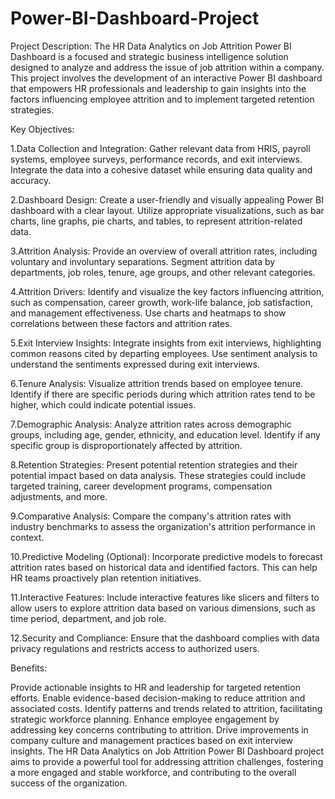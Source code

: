 # Power-BI-Dashboard-Project
Project Description:
The HR Data Analytics on Job Attrition Power BI Dashboard is a focused and strategic business intelligence solution designed to analyze and address the issue of job attrition within a company. This project involves the development of an interactive Power BI dashboard that empowers HR professionals and leadership to gain insights into the factors influencing employee attrition and to implement targeted retention strategies.

Key Objectives:

1.Data Collection and Integration: Gather relevant data from HRIS, payroll systems, employee surveys, performance records, and exit interviews. Integrate the data into a cohesive dataset while ensuring data quality and accuracy.

2.Dashboard Design: Create a user-friendly and visually appealing Power BI dashboard with a clear layout. Utilize appropriate visualizations, such as bar charts, line graphs, pie charts, and tables, to represent attrition-related data.

3.Attrition Analysis: Provide an overview of overall attrition rates, including voluntary and involuntary separations. Segment attrition data by departments, job roles, tenure, age groups, and other relevant categories.

4.Attrition Drivers: Identify and visualize the key factors influencing attrition, such as compensation, career growth, work-life balance, job satisfaction, and management effectiveness. Use charts and heatmaps to show correlations between these factors and attrition rates.

5.Exit Interview Insights: Integrate insights from exit interviews, highlighting common reasons cited by departing employees. Use sentiment analysis to understand the sentiments expressed during exit interviews.

6.Tenure Analysis: Visualize attrition trends based on employee tenure. Identify if there are specific periods during which attrition rates tend to be higher, which could indicate potential issues.

7.Demographic Analysis: Analyze attrition rates across demographic groups, including age, gender, ethnicity, and education level. Identify if any specific group is disproportionately affected by attrition.

8.Retention Strategies: Present potential retention strategies and their potential impact based on data analysis. These strategies could include targeted training, career development programs, compensation adjustments, and more.

9.Comparative Analysis: Compare the company's attrition rates with industry benchmarks to assess the organization's attrition performance in context.

10.Predictive Modeling (Optional): Incorporate predictive models to forecast attrition rates based on historical data and identified factors. This can help HR teams proactively plan retention initiatives.

11.Interactive Features: Include interactive features like slicers and filters to allow users to explore attrition data based on various dimensions, such as time period, department, and job role.

12.Security and Compliance: Ensure that the dashboard complies with data privacy regulations and restricts access to authorized users.

Benefits:

Provide actionable insights to HR and leadership for targeted retention efforts.
Enable evidence-based decision-making to reduce attrition and associated costs.
Identify patterns and trends related to attrition, facilitating strategic workforce planning.
Enhance employee engagement by addressing key concerns contributing to attrition.
Drive improvements in company culture and management practices based on exit interview insights.
The HR Data Analytics on Job Attrition Power BI Dashboard project aims to provide a powerful tool for addressing attrition challenges, fostering a more engaged and stable workforce, and contributing to the overall success of the organization.





